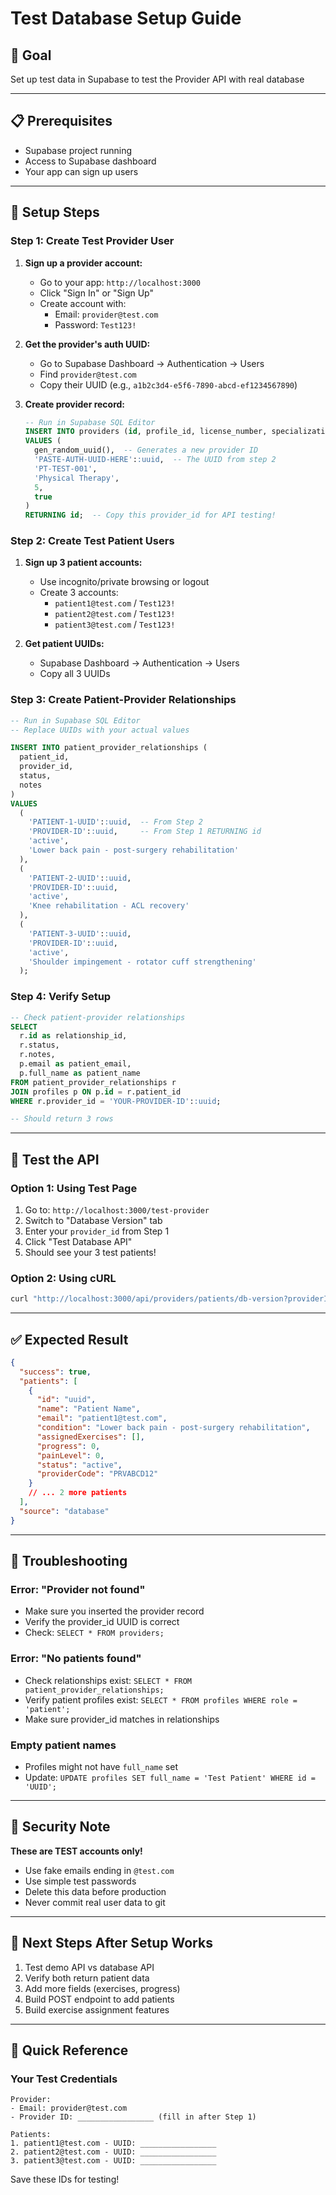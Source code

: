 # Test Database Setup Guide

## 🎯 Goal
Set up test data in Supabase to test the Provider API with real database

---

## 📋 Prerequisites
- Supabase project running
- Access to Supabase dashboard
- Your app can sign up users

---

## 🔧 Setup Steps

### Step 1: Create Test Provider User

1. **Sign up a provider account:**
   - Go to your app: `http://localhost:3000`
   - Click "Sign In" or "Sign Up"
   - Create account with:
     - Email: `provider@test.com`
     - Password: `Test123!`
   
2. **Get the provider's auth UUID:**
   - Go to Supabase Dashboard → Authentication → Users
   - Find `provider@test.com`
   - Copy their UUID (e.g., `a1b2c3d4-e5f6-7890-abcd-ef1234567890`)

3. **Create provider record:**
   ```sql
   -- Run in Supabase SQL Editor
   INSERT INTO providers (id, profile_id, license_number, specialization, years_experience, is_verified)
   VALUES (
     gen_random_uuid(),  -- Generates a new provider ID
     'PASTE-AUTH-UUID-HERE'::uuid,  -- The UUID from step 2
     'PT-TEST-001',
     'Physical Therapy',
     5,
     true
   )
   RETURNING id;  -- Copy this provider_id for API testing!
   ```

### Step 2: Create Test Patient Users

1. **Sign up 3 patient accounts:**
   - Use incognito/private browsing or logout
   - Create 3 accounts:
     - `patient1@test.com` / `Test123!`
     - `patient2@test.com` / `Test123!`
     - `patient3@test.com` / `Test123!`

2. **Get patient UUIDs:**
   - Supabase Dashboard → Authentication → Users
   - Copy all 3 UUIDs

### Step 3: Create Patient-Provider Relationships

```sql
-- Run in Supabase SQL Editor
-- Replace UUIDs with your actual values

INSERT INTO patient_provider_relationships (
  patient_id, 
  provider_id, 
  status, 
  notes
)
VALUES 
  (
    'PATIENT-1-UUID'::uuid,  -- From Step 2
    'PROVIDER-ID'::uuid,     -- From Step 1 RETURNING id
    'active',
    'Lower back pain - post-surgery rehabilitation'
  ),
  (
    'PATIENT-2-UUID'::uuid,
    'PROVIDER-ID'::uuid,
    'active',
    'Knee rehabilitation - ACL recovery'
  ),
  (
    'PATIENT-3-UUID'::uuid,
    'PROVIDER-ID'::uuid,
    'active',
    'Shoulder impingement - rotator cuff strengthening'
  );
```

### Step 4: Verify Setup

```sql
-- Check patient-provider relationships
SELECT 
  r.id as relationship_id,
  r.status,
  r.notes,
  p.email as patient_email,
  p.full_name as patient_name
FROM patient_provider_relationships r
JOIN profiles p ON p.id = r.patient_id
WHERE r.provider_id = 'YOUR-PROVIDER-ID'::uuid;

-- Should return 3 rows
```

---

## 🧪 Test the API

### Option 1: Using Test Page
1. Go to: `http://localhost:3000/test-provider`
2. Switch to "Database Version" tab
3. Enter your `provider_id` from Step 1
4. Click "Test Database API"
5. Should see your 3 test patients!

### Option 2: Using cURL
```bash
curl "http://localhost:3000/api/providers/patients/db-version?providerId=YOUR-PROVIDER-ID"
```

---

## ✅ Expected Result

```json
{
  "success": true,
  "patients": [
    {
      "id": "uuid",
      "name": "Patient Name",
      "email": "patient1@test.com",
      "condition": "Lower back pain - post-surgery rehabilitation",
      "assignedExercises": [],
      "progress": 0,
      "painLevel": 0,
      "status": "active",
      "providerCode": "PRVABCD12"
    }
    // ... 2 more patients
  ],
  "source": "database"
}
```

---

## 🐛 Troubleshooting

### Error: "Provider not found"
- Make sure you inserted the provider record
- Verify the provider_id UUID is correct
- Check: `SELECT * FROM providers;`

### Error: "No patients found"
- Check relationships exist: `SELECT * FROM patient_provider_relationships;`
- Verify patient profiles exist: `SELECT * FROM profiles WHERE role = 'patient';`
- Make sure provider_id matches in relationships

### Empty patient names
- Profiles might not have `full_name` set
- Update: `UPDATE profiles SET full_name = 'Test Patient' WHERE id = 'UUID';`

---

## 🔐 Security Note

**These are TEST accounts only!**
- Use fake emails ending in `@test.com`
- Use simple test passwords
- Delete this data before production
- Never commit real user data to git

---

## 🎯 Next Steps After Setup Works

1. Test demo API vs database API
2. Verify both return patient data
3. Add more fields (exercises, progress)
4. Build POST endpoint to add patients
5. Build exercise assignment features

---

## 📝 Quick Reference

### Your Test Credentials

```
Provider:
- Email: provider@test.com
- Provider ID: _________________ (fill in after Step 1)

Patients:
1. patient1@test.com - UUID: _________________
2. patient2@test.com - UUID: _________________
3. patient3@test.com - UUID: _________________
```

Save these IDs for testing!
